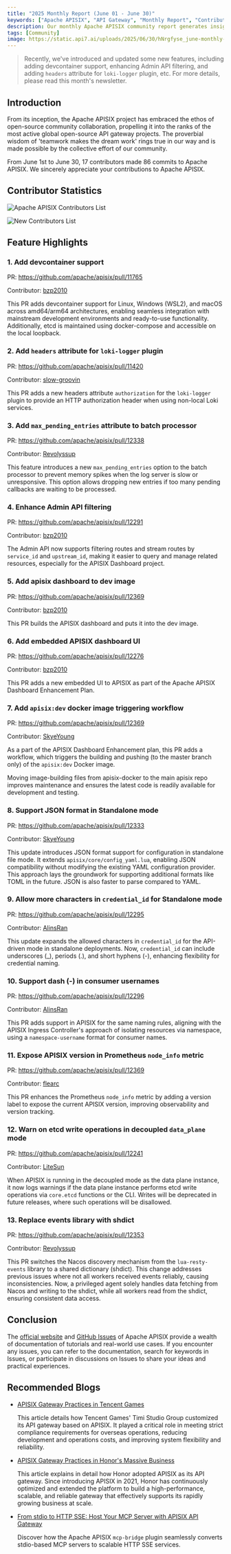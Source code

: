 ```yaml
---
title: "2025 Monthly Report (June 01 - June 30)"
keywords: ["Apache APISIX", "API Gateway", "Monthly Report", "Contributor"]
description: Our monthly Apache APISIX community report generates insights into the project's monthly developments. The reports provide a pathway into the Apache APISIX community, ensuring that you stay well-informed and actively involved.
tags: [Community]
image: https://static.api7.ai/uploads/2025/06/30/hNrgfyse_june-monthly-report-cover-en.webp
---
```


> Recently, we've introduced and updated some new features, including adding devcontainer support, enhancing Admin API filtering, and adding `headers` attribute for `loki-logger` plugin, etc. For more details, please read this month's newsletter.

<!--truncate-->

## Introduction

From its inception, the Apache APISIX project has embraced the ethos of open-source community collaboration, propelling it into the ranks of the most active global open-source API gateway projects. The proverbial wisdom of 'teamwork makes the dream work' rings true in our way and is made possible by the collective effort of our community.

From June 1st to June 30, 17 contributors made 86 commits to Apache APISIX. We sincerely appreciate your contributions to Apache APISIX.

## Contributor Statistics

![Apache APISIX Contributors List](https://static.api7.ai/uploads/2025/06/30/ctN7FHKp_june-contributor-list.webp)

![New Contributors List](https://static.api7.ai/uploads/2025/06/30/VDMkGEcj_june-new-contributors.webp)

## Feature Highlights

### 1. Add devcontainer support

PR: https://github.com/apache/apisix/pull/11765

Contributor: [bzp2010](https://github.com/bzp2010)

This PR adds devcontainer support for Linux, Windows (WSL2), and macOS across amd64/arm64 architectures, enabling seamless integration with mainstream development environments and ready-to-use functionality. Additionally, etcd is maintained using docker-compose and accessible on the local loopback.

### 2. Add `headers` attribute for `loki-logger` plugin

PR: https://github.com/apache/apisix/pull/11420

Contributor: [slow-groovin](https://github.com/slow-groovin)

This PR adds a new headers attribute `authorization` for the `loki-logger` plugin to provide an HTTP authorization header when using non-local Loki services.

### 3. Add `max_pending_entries` attribute to batch processor

PR: https://github.com/apache/apisix/pull/12338

Contributor: [Revolyssup](https://github.com/Revolyssup)

This feature introduces a new `max_pending_entries` option to the batch processor to prevent memory spikes when the log server is slow or unresponsive. This option allows dropping new entries if too many pending callbacks are waiting to be processed.

### 4. Enhance Admin API filtering

PR: https://github.com/apache/apisix/pull/12291

Contributor: [bzp2010](https://github.com/bzp2010)

The Admin API now supports filtering routes and stream routes by `service_id` and `upstream_id`, making it easier to query and manage related resources, especially for the APISIX Dashboard project.

### 5. Add apisix dashboard to dev image

PR: https://github.com/apache/apisix/pull/12369

Contributor: [bzp2010](https://github.com/bzp2010)

This PR builds the APISIX dashboard and puts it into the dev image.

### 6. Add embedded APISIX dashboard UI

PR: https://github.com/apache/apisix/pull/12276

Contributor: [bzp2010](https://github.com/bzp2010)

This PR adds a new embedded UI to APISIX as part of the Apache APISIX Dashboard Enhancement Plan.

### 7. Add `apisix:dev` docker image triggering workflow

PR: https://github.com/apache/apisix/pull/12369

Contributor: [SkyeYoung](https://github.com/SkyeYoung)

As a part of the APISIX Dashboard Enhancement plan, this PR adds a workflow, which triggers the building and pushing (to the master branch only) of the `apisix:dev` Docker image.

Moving image-building files from apisix-docker to the main apisix repo improves maintenance and ensures the latest code is readily available for development and testing.

### 8. Support JSON format in Standalone mode

PR: https://github.com/apache/apisix/pull/12333

Contributor: [SkyeYoung](https://github.com/SkyeYoung)

This update introduces JSON format support for configuration in standalone file mode. It extends `apisix/core/config_yaml.lua`, enabling JSON compatibility without modifying the existing YAML configuration provider. This approach lays the groundwork for supporting additional formats like TOML in the future. JSON is also faster to parse compared to YAML.

### 9. Allow more characters in `credential_id` for Standalone mode

PR: https://github.com/apache/apisix/pull/12295

Contributor: [AlinsRan](https://github.com/AlinsRan)

This update expands the allowed characters in `credential_id` for the API-driven mode in standalone deployments. Now, `credential_id` can include underscores (_), periods (.), and short hyphens (-), enhancing flexibility for credential naming.

### 10. Support dash (-) in consumer usernames

PR: https://github.com/apache/apisix/pull/12296

Contributor: [AlinsRan](https://github.com/AlinsRan)

This PR adds support in APISIX for the same naming rules, aligning with the APISIX Ingress Controller's approach of isolating resources via namespace, using a `namespace-username` format for consumer names.

### 11. Expose APISIX version in Prometheus `node_info` metric

PR: https://github.com/apache/apisix/pull/12369

Contributor: [flearc](https://github.com/flearc)

This PR enhances the Prometheus `node_info` metric by adding a version label to expose the current APISIX version, improving observability and version tracking.

### 12. Warn on etcd write operations in decoupled `data_plane` mode

PR: https://github.com/apache/apisix/pull/12241

Contributor: [LiteSun](https://github.com/LiteSun)

When APISIX is running in the decoupled mode as the data plane instance, it now logs warnings if the data plane instance performs etcd write operations via `core.etcd` functions or the CLI. Writes will be deprecated in future releases, where such operations will be disallowed.

### 13. Replace events library with shdict

PR: https://github.com/apache/apisix/pull/12353

Contributor: [Revolyssup](https://github.com/Revolyssup)

This PR switches the Nacos discovery mechanism from the `lua-resty-events` library to a shared dictionary (shdict). This change addresses previous issues where not all workers received events reliably, causing inconsistencies. Now, a privileged agent solely handles data fetching from Nacos and writing to the shdict, while all workers read from the shdict, ensuring consistent data access.

## Conclusion

The [official website](https://apisix.apache.org/) and [GitHub Issues](https://github.com/apache/apisix/issues) of Apache APISIX provide a wealth of documentation of tutorials and real-world use cases. If you encounter any issues, you can refer to the documentation, search for keywords in Issues, or participate in discussions on Issues to share your ideas and practical experiences.

## Recommended Blogs

- [APISIX Gateway Practices in Tencent Games](https://apisix.apache.org/blog/2025/05/07/apisix-gateway-practice-in-tencent-timi/)

  This article details how Tencent Games' Timi Studio Group customized its API gateway based on APISIX. It played a critical role in meeting strict compliance requirements for overseas operations, reducing development and operations costs, and improving system flexibility and reliability.

- [APISIX Gateway Practices in Honor's Massive Business](https://apisix.apache.org/blog/2025/04/27/apisix-honor-gateway-practice-in-massive-business/)

  This article explains in detail how Honor adopted APISIX as its API gateway. Since introducing APISIX in 2021, Honor has continuously optimized and extended the platform to build a high-performance, scalable, and reliable gateway that effectively supports its rapidly growing business at scale.

- [From stdio to HTTP SSE: Host Your MCP Server with APISIX API Gateway](https://apisix.apache.org/blog/2025/04/21/host-mcp-server-with-api-gateway/)

  Discover how the Apache APISIX `mcp-bridge` plugin seamlessly converts stdio-based MCP servers to scalable HTTP SSE services.
